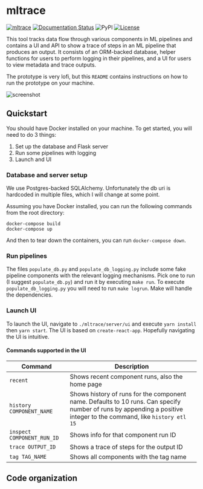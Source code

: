 # mltrace

[![mltrace](https://github.com/loglabs/mltrace/actions/workflows/python-package.yml/badge.svg)](https://github.com/loglabs/mltrace/actions/workflows/python-package.yml)
[![Documentation Status](https://readthedocs.org/projects/mltrace/badge/?version=latest)](https://mltrace.readthedocs.io/en/latest/?badge=latest)
![PyPI](https://img.shields.io/pypi/v/mltrace)
[![License](https://img.shields.io/badge/License-Apache%202.0-blue.svg)](https://opensource.org/licenses/Apache-2.0)

This tool tracks data flow through various components in ML pipelines and
contains a UI and API to show a trace of steps in an ML pipeline that produces
an output. It consists of an ORM-backed database, helper functions for users to
perform logging in their pipelines, and a UI for users to view metadata and
trace outputs.

The prototype is very lofi, but this `README` contains instructions on how to
run the prototype on your machine.

![screenshot](./res/home.png)

## Quickstart

You should have Docker installed on your machine. To get started, you will need to do 3 things:

1. Set up the database and Flask server
2. Run some pipelines with logging
3. Launch and UI

### Database and server setup

We use Postgres-backed SQLAlchemy. Unfortunately the db uri is hardcoded
in multiple files, which I will change at some point. 

Assuming you have Docker installed, you can run the following commands from the
root directory:

```
docker-compose build
docker-compose up
```

And then to tear down the containers, you can run `docker-compose down`.

### Run pipelines

The files  `populate_db.py` and `populate_db_logging.py` include some fake
pipeline components with the relevant logging mechanisms. Pick one to run (I
suggest `populate_db.py`) and run it by executing `make run`. To execute
`populate_db_logging.py` you will need to run `make logrun`. Make will handle
the dependencies.

### Launch UI

To launch the UI, navigate to `./mltrace/server/ui` and execute `yarn
install` then `yarn start`. The UI is based on `create-react-app`. Hopefully
navigating the UI is intuitive.

#### Commands supported in the UI

| Command | Description |
|---|---|
| `recent` | Shows recent component runs, also the home page|
| `history COMPONENT_NAME` | Shows history of runs for the component name. Defaults to 10 runs. Can specify number of runs by appending a positive integer to the command, like `history etl 15`|
| `inspect COMPONENT_RUN_ID` | Shows info for that component run ID |
| `trace OUTPUT_ID` | Shows a trace of steps for the output ID |
| `tag TAG_NAME` | Shows all components with the tag name|

## Code organization
